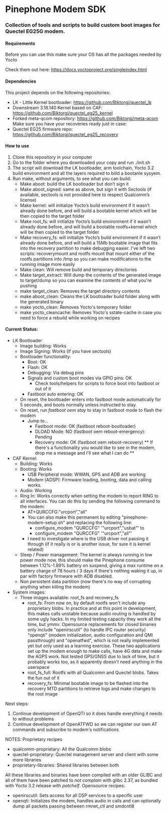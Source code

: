 # Pinephone Modem SDK

### Collection of tools and scripts to build custom boot images for Quectel EG25G modem.

#### Requirements
Before you can use this make sure your OS has all the packages needed by Yocto

Check them out here: https://docs.yoctoproject.org/singleindex.html

#### Dependencies
This project depends on the following repositories:
* LK - Little Kernel bootloader: https://github.com/Biktorgj/quectel_lk
* Downstream 3.18.140 Kernel based on CAF: https://github.com/Biktorgj/quectel_eg25_kernel
* Forked meta-qcom repository: https://github.com/Biktorgj/meta-qcom
Make sure you have your recoveries ready just in case:
* Quectel EG25 firmware repo: https://github.com/Biktorgj/quectel_eg25_recovery

#### How to use

1.	Clone this repository in your computer
2.	Go to the folder where you downloaded your copy and run ./init.sh
3.	The script will download the LK bootloader, arm toolchain, Yocto 3.2 build environment and all the layers required to biild a bootanle sysyem.
4.	Run make, without arguments, to see what you can build:
    - Make aboot: build the LK bootloader but don’t sign it
    - Make aboot_signed: same as above, but sign it with Sectools (if available, sectools is not provided here to respect Qualcomm’s license)
    - Make kernel: will initialize Yocto’s build environment if it wasn’t already done before, and will build a bootable kernel which will be then copied to the target folder
    - Make root_fs: will initialize Yocto’s build environment if it wasn’t already done before, and will build a bootable rootfs+kernel which will be then copied to the target folder
    - Make recovery_fs: will initialize Yocto’s build environment if it wasn’t already done before, and will build a 15Mb bootable image that fits into the recovery partition to make debugging easier. I've left two scripts: recoverymount and rootfs mount that mount either of the rootfs partitions into /tmp so you can make modifications to the running image more easily
    - Make clean: Will remove build and temporary directories
    - Make target_extract: Will dump the contents of the generated image to target/dump so you can examine the contents of what you're pushing
    - make target_clean: Removes the target directory contents
    - make aboot_clean: Cleans the LK bootloader build folder along with the generated binary
    - make yocto_clean: Removes Yocto's temporary folder
    - make yocto_cleancache: Removes Yocto's sstate-cache in case you need to force a rebuild while working on recipes



#### Current Status:
* LK Bootloader
   * Image building: Works
   * Image Signing: Works (if you have sectools)
   * Bootloader functionality:
      * Boot: OK
      * Flash: OK
      * Debugging: Via debug pins
      * Signals and custom boot modes via GPIO pins: OK
        * Check tools/helpers for scripts to force boot into fastboot or out of it
      * Fastboot auto entering: OK
	* On reset, the bootloader enters into fastboot mode automatically for 5 seconds, and boots normally unless instructed to stay.
	* On reset, run _fastboot oem stay_ to stay in fastboot mode to flash the modem
      * Jump to...
        * Fastboot mode: OK (fastboot reboot-bootloader)
        * DLOAD Mode: NO (fastboot oem reboot-emergency): Pending
        * Recovery mode: OK (fastboot oem reboot-recovery)
   ** If there's a functionality you would like to see in the modem, drop me a message and I'll see what I can do **
* CAF Kernel:
	* Building: Works
	* Booting: Works
		* USB Peripheral mode: WWAN, GPS and ADB are working
		* Modem (ADSP): Firmware loading, booting, data and calling works.
    * Audio: Working
    * Ring In: Works correctly when setting the modem to report RING to all interfaces. You can do this by sending the following command to the modem:
      * AT+QURCCFG:"urcport","all"
      * You can also make this permanent by editing "pinephone-modem-setup.sh" and replacing the following line:
        * configure_modem "QURCCFG" '"urcport","usbat"' to
        * configure_modem "QURCCFG" '"urcport","all"'
      * I need to investigate where is the USB driver not passing it through (if it really is or is another issue, for sure it is kernel related)
    * Sleep / Power management: The kernel is always running in low power mode now, this should make the Pinephone consume between 1.12%-1.89% battery on suspend, giving a max runtime on a battery charge of 78 hours / 3 days if there's nothing waking it up, in par with factory firmware with ADB disabled.
    * Non persistent data partition (now there's no way of corrupting anything when killing the modem)
* System images:
	* Three images available: root_fs and recovery_fs
        * root_fs: From now on, by default rootfs won't include any proprietary blobs. In practice and at this point in development, this makes calls unstable because audio routing is handled by some ugly hacks. In my limited testing capacity they work all the time, but ymmv. Opensource replacements for closed binaries only include "openirscutil" (to handle IPC router security)  "openqti" (modem initialization, audio configuration and QMI passthrough) and "openatfwd", which is not really implemented yet but only used as a learning exercise. These two applications set up the modem enough to make calls, have 4G data and make the AGPS work. Not tested GPS/GNSS due to lack of time, but it probably works too, as it apparently doesn't need anything in the userspace
        * root_fs_full: Rootfs with all Qualcomm and Quectel blobs. Takes the fun out of it
        * recovery_fs: Minimal bootable image to be flashed into the recovery MTD partitions to retrieve logs and make changes to the root image


Next steps:
 1. Continue development of OpenQTI so it does handle everything it needs to without problems
 2. Continue development of OpenATFWD so we can register our own AT commands and subscribe to modem's notifications

NOTES:
Proprietary recipes
  * qualcomm-proprietary: All the Qualcomm blobs
  * quectel-proprietary: Quectel management server and client with some more libraries
  * proprietary-libraries: Shared libraries between both

All these libraries and binaries have been compiled with an older GLIBC and all of them have been patched to _not complain_ with glibc 2.37, as bundled
with Yocto 3.2 release with _patchelf_.
Opensource recipes:
  * openirscutil: Sets access for all DSP services to a specific user
  * openqti: Initializes the modem, handles audio in calls and can optionally dump all packets passing between rmnet_ctl and smdcntl8